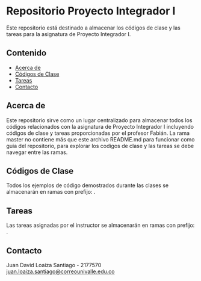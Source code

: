 # Repositorio Proyecto Integrador I

Este repositorio está destinado a almacenar los códigos de clase y las tareas para la asignatura de Proyecto Integrador I.

## Contenido

- [Acerca de](#acerca-de)
- [Códigos de Clase](#códigos-de-clase)
- [Tareas](#tareas)
- [Contacto](#contacto)

## Acerca de

Este repositorio sirve como un lugar centralizado para almacenar todos los códigos relacionados con la asignatura de Proyecto Integrador I incluyendo códigos de clase y tareas proporcionadas por el profesor Fabián.
La rama master no contiene más que este archivo README.md para funcionar como guia del repositorio, para explorar los codigos de clase y las tareas se debe navegar entre las ramas.

## Códigos de Clase

Todos los ejemplos de código demostrados durante las clases se almacenarán en ramas con prefijo: <por definir...>.

## Tareas

Las tareas asignadas por el instructor se almacenarán en ramas con prefijo: <por definir...>.

## Contacto

Juan David Loaiza Santiago - 2177570  
juan.loaiza.santiago@correounivalle.edu.co
